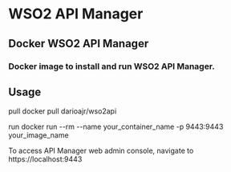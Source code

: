 # WSO2 API Manager

## Docker WSO2 API Manager

### Docker image to install and run WSO2 API Manager.

## Usage
pull 
docker pull darioajr/wso2api

run 
docker run --rm --name your_container_name -p 9443:9443 your_image_name

To access API Manager web admin console, navigate to https://localhost:9443
